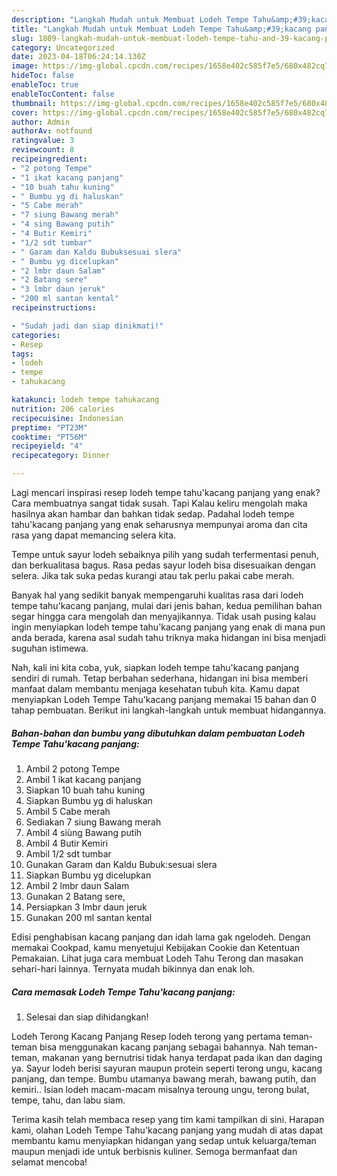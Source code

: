 ```yaml
---
description: "Langkah Mudah untuk Membuat Lodeh Tempe Tahu&amp;#39;kacang panjang yang Lezat"
title: "Langkah Mudah untuk Membuat Lodeh Tempe Tahu&amp;#39;kacang panjang yang Lezat"
slug: 1809-langkah-mudah-untuk-membuat-lodeh-tempe-tahu-and-39-kacang-panjang-yang-lezat
category: Uncategorized
date: 2023-04-18T06:24:14.130Z
image: https://img-global.cpcdn.com/recipes/1658e402c585f7e5/680x482cq70/lodeh-tempe-tahukacang-panjang-foto-resep-utama.jpg
hideToc: false
enableToc: true
enableTocContent: false
thumbnail: https://img-global.cpcdn.com/recipes/1658e402c585f7e5/680x482cq70/lodeh-tempe-tahukacang-panjang-foto-resep-utama.jpg
cover: https://img-global.cpcdn.com/recipes/1658e402c585f7e5/680x482cq70/lodeh-tempe-tahukacang-panjang-foto-resep-utama.jpg
author: Admin
authorAv: notfound
ratingvalue: 3
reviewcount: 8
recipeingredient:
- "2 potong Tempe"
- "1 ikat kacang panjang"
- "10 buah tahu kuning"
- " Bumbu yg di haluskan"
- "5 Cabe merah"
- "7 siung Bawang merah"
- "4 sing Bawang putih"
- "4 Butir Kemiri"
- "1/2 sdt tumbar"
- " Garam dan Kaldu Bubuksesuai slera"
- " Bumbu yg dicelupkan"
- "2 lmbr daun Salam"
- "2 Batang sere"
- "3 lmbr daun jeruk"
- "200 ml santan kental"
recipeinstructions:

- "Sudah jadi dan siap dinikmati!"
categories:
- Resep
tags:
- lodeh
- tempe
- tahukacang

katakunci: lodeh tempe tahukacang 
nutrition: 206 calories
recipecuisine: Indonesian
preptime: "PT23M"
cooktime: "PT56M"
recipeyield: "4"
recipecategory: Dinner

---
```



Lagi mencari inspirasi resep lodeh tempe tahu&#39;kacang panjang yang enak? Cara membuatnya sangat tidak susah. Tapi Kalau keliru mengolah maka hasilnya akan hambar dan bahkan tidak sedap. Padahal lodeh tempe tahu&#39;kacang panjang yang enak seharusnya mempunyai aroma dan cita rasa yang dapat memancing selera kita.


Tempe untuk sayur lodeh sebaiknya pilih yang sudah terfermentasi penuh, dan berkualitasa bagus. Rasa pedas sayur lodeh bisa disesuaikan dengan selera. Jika tak suka pedas kurangi atau tak perlu pakai cabe merah.

Banyak hal yang sedikit banyak mempengaruhi kualitas rasa dari lodeh tempe tahu&#39;kacang panjang, mulai dari jenis bahan, kedua pemilihan bahan segar hingga cara mengolah dan menyajikannya. Tidak usah pusing kalau ingin menyiapkan lodeh tempe tahu&#39;kacang panjang yang enak di mana pun anda berada, karena asal sudah tahu triknya maka hidangan ini bisa menjadi suguhan istimewa.


Nah, kali ini kita coba, yuk, siapkan lodeh tempe tahu&#39;kacang panjang sendiri di rumah. Tetap berbahan sederhana, hidangan ini bisa memberi manfaat dalam membantu menjaga kesehatan tubuh kita. Kamu dapat menyiapkan Lodeh Tempe Tahu&#39;kacang panjang memakai 15 bahan dan 0 tahap pembuatan. Berikut ini langkah-langkah untuk membuat hidangannya.

<!--inarticleads1-->

##### Bahan-bahan dan bumbu yang dibutuhkan dalam pembuatan Lodeh Tempe Tahu&#39;kacang panjang:

1. Ambil 2 potong Tempe
1. Ambil 1 ikat kacang panjang
1. Siapkan 10 buah tahu kuning
1. Siapkan  Bumbu yg di haluskan
1. Ambil 5 Cabe merah
1. Sediakan 7 siung Bawang merah
1. Ambil 4 siùng Bawang putih
1. Ambil 4 Butir Kemiri
1. Ambil 1/2 sdt tumbar
1. Gunakan  Garam dan Kaldu Bubuk:sesuai slera
1. Siapkan  Bumbu yg dicelupkan
1. Ambil 2 lmbr daun Salam
1. Gunakan 2 Batang sere,
1. Persiapkan 3 lmbr daun jeruk
1. Gunakan 200 ml santan kental


Edisi penghabisan kacang panjang dan idah lama gak ngelodeh. Dengan memakai Cookpad, kamu menyetujui Kebijakan Cookie dan Ketentuan Pemakaian. Lihat juga cara membuat Lodeh Tahu Terong dan masakan sehari-hari lainnya. Ternyata mudah bikinnya dan enak loh. 

<!--inarticleads2-->

##### Cara memasak Lodeh Tempe Tahu&#39;kacang panjang:


1. Selesai dan siap dihidangkan!

Lodeh Terong Kacang Panjang Resep lodeh terong yang pertama teman-teman bisa menggunakan kacang panjang sebagai bahannya. Nah teman-teman, makanan yang bernutrisi tidak hanya terdapat pada ikan dan daging ya. Sayur lodeh berisi sayuran maupun protein seperti terong ungu, kacang panjang, dan tempe. Bumbu utamanya bawang merah, bawang putih, dan kemiri.. Isian lodeh macam-macam misalnya teroung ungu, terong bulat, tempe, tahu, dan labu siam. 

Terima kasih telah membaca resep yang tim kami tampilkan di sini. Harapan kami, olahan Lodeh Tempe Tahu&#39;kacang panjang yang mudah di atas dapat membantu kamu menyiapkan hidangan yang sedap untuk keluarga/teman maupun menjadi ide untuk berbisnis kuliner. Semoga bermanfaat dan selamat mencoba!
